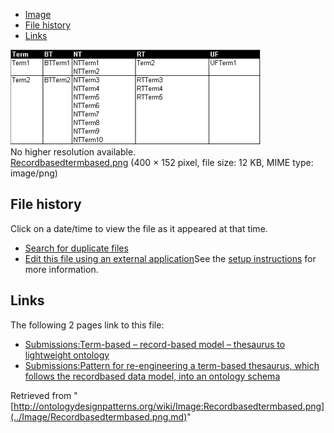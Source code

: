 * [Image](../Image/Recordbasedtermbased.png.md#file)
* [File history](../Image/Recordbasedtermbased.png.md#filehistory)
* [Links](../Image/Recordbasedtermbased.png.md#filelinks)

[![Image:Recordbasedtermbased.png](../images/a/af/Recordbasedtermbased.png)](../images/a/af/Recordbasedtermbased.png)  
No higher resolution available.  
[Recordbasedtermbased.png](../images/a/af/Recordbasedtermbased.png)‎ (400 × 152 pixel, file size: 12 KB, MIME type: image/png)

## File history

Click on a date/time to view the file as it appeared at that time.



  
* [Search for duplicate files](http://ontologydesignpatterns.org/wiki/Special:FileDuplicateSearch/Recordbasedtermbased.png "Special:FileDuplicateSearch/Recordbasedtermbased.png")
* [Edit this file using an external application](http://ontologydesignpatterns.org/wiki/index.php?title=Image:Recordbasedtermbased.png&action=edit&externaledit=true&mode=file "Image:Recordbasedtermbased.png")See the [setup instructions](http://www.mediawiki.org/wiki/Manual:External_editors "http://www.mediawiki.org/wiki/Manual:External_editors") for more information.

## Links



The following 2 pages link to this file:


* [Submissions:Term-based – record-based model – thesaurus to lightweight ontology](http://ontologydesignpatterns.org/wiki/Submissions:Term-based_%E2%80%93_record-based_model_%E2%80%93_thesaurus_to_lightweight_ontology "Submissions:Term-based – record-based model – thesaurus to lightweight ontology")
* [Submissions:Pattern for re-engineering a term-based thesaurus, which follows the recordbased data model, into an ontology schema](../Submissions/Pattern_for_re-engineering_a_term-based_thesaurus,_which_follows_the_recordbased_data_model,_into_an_ontology_schema.md "Submissions:Pattern for re-engineering a term-based thesaurus, which follows the recordbased data model, into an ontology schema")


Retrieved from "[http://ontologydesignpatterns.org/wiki/Image:Recordbasedtermbased.png](../Image/Recordbasedtermbased.png.md)"